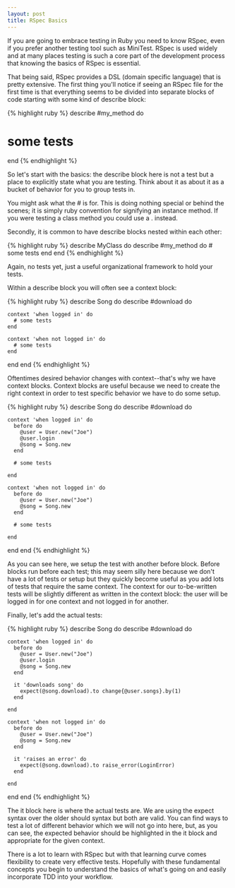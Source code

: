 ```yaml
---
layout: post
title: RSpec Basics
---
```

If you are going to embrace testing in Ruby you need to know RSpec, even if you prefer another testing tool such as MiniTest. RSpec is used widely and at many places testing is such a core part of the development process that knowing the basics of RSpec is essential.

That being said, RSpec provides a DSL (domain specific language) that is pretty extensive. The first thing you'll notice if seeing an RSpec file for the first time is that everything seems to be divided into separate blocks of code starting with some kind of describe block:

{% highlight ruby %}
describe #my_method do
  # some tests
end
{% endhighlight %}

So let's start with the basics: the describe block here is not a test but a place to explicitly state what you are testing. Think about it as about it as a bucket of behavior for you to group tests in.

You might ask what the # is for. This is doing nothing special or behind the scenes; it is simply ruby convention for signifying an instance method. If you were testing a class method you could use a . instead.

Secondly, it is common to have describe blocks nested within each other:

{% highlight ruby %}
describe MyClass do
  describe #my_method do
    # some tests
  end
end
{% endhighlight %}

Again, no tests yet, just a useful organizational framework to hold your tests.

Within a describe block you will often see a context block:

{% highlight ruby %}
describe Song do
  describe #download do

    context 'when logged in' do
      # some tests
    end

    context 'when not logged in' do
      # some tests
    end

  end
end
{% endhighlight %}

Oftentimes desired behavior changes with context--that's why we have context blocks. Context blocks are useful because we need to create the right context in order to test specific behavior we have to do some setup.

{% highlight ruby %}
describe Song do
  describe #download do

    context 'when logged in' do
      before do
        @user = User.new("Joe")
        @user.login
        @song = Song.new
      end

      # some tests

    end

    context 'when not logged in' do
      before do
        @user = User.new("Joe")
        @song = Song.new
      end

      # some tests

    end

  end
end
{% endhighlight %}

As you can see here, we setup the test with another before block. Before blocks run before each test; this may seem silly here because we don't have a lot of tests or setup but they quickly become useful as you add lots of tests that require the same context. The context for our to-be-written tests will be slightly different as written in the context block: the user will be logged in for one context and not logged in for another.

Finally, let's add the actual tests:

{% highlight ruby %}
describe Song do
  describe #download do

    context 'when logged in' do
      before do
        @user = User.new("Joe")
        @user.login
        @song = Song.new
      end

      it 'downloads song' do
        expect(@song.download).to change{@user.songs}.by(1)
      end

    end

    context 'when not logged in' do
      before do
        @user = User.new("Joe")
        @song = Song.new
      end

      it 'raises an error' do
        expect(@song.download).to raise_error(LoginError)
      end

    end

  end
end
{% endhighlight %}

The it block here is where the actual tests are. We are using the expect syntax over the older should syntax but both are valid. You can find ways to test a lot of different behavior which we will not go into here, but, as you can see, the expected behavior should be highlighted in the it block and appropriate for the given context.

There is a lot to learn with RSpec but with that learning curve comes flexibility to create very effective tests. Hopefully with these fundamental concepts you begin to understand the basics of what's going on and easily incorporate TDD into your workflow.
